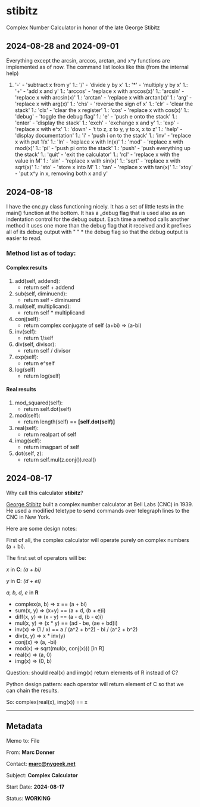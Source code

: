 # stibitz
Complex Number Calculator in honor of the late George Stibitz

## 2024-08-28 and 2024-09-01

Everything except the arcsin, arccos, arctan, and x^y functions are
implemented as of now.  The command list looks like this (from the
internal help)

1. '-' - 'subtract x from y'
1.: '/' - 'divide y by x'
1.: '*' - 'multiply y by x'
1.: '+' - 'add x and y'
1.: 'arccos' - 'replace x with arccos(x)'
1.: 'arcsin' - 'replace x with arcsin(x)'
1.: 'arctan' - 'replace x with arctan(x)'
1.: 'arg' - 'replace x with arg(x)'
1.: 'chs' - 'reverse the sign of x'
1.: 'clr' - 'clear the stack'
1.: 'clx' - 'clear the x register'
1.: 'cos' - 'replace x with cos(x)'
1.: 'debug' - 'toggle the debug flag'
1.: 'e' - 'push e onto the stack'
1.: 'enter' - 'display the stack'
1.: 'exch' - 'exchange x and y'
1.: 'exp' - 'replace x with e^x'
1.: 'down' - 't to z, z to y, y to x, x to z'
1.: 'help' - 'display documentation'
1.: 'i' - 'push i on to the stack'
1.: 'inv' - 'replace x with put 1/x'
1.: 'ln' - 'replace x with ln(x)'
1.: 'mod' - 'replace x with mod(x)'
1.: 'pi' - 'push pi onto the stack'
1.: 'push' - 'push everything up the stack'
1.: 'quit' - 'exit the calculator'
1.: 'rcl' - 'replace x with the value in M'
1.: 'sin' - 'replace x with sin(x)'
1.: 'sqrt' - 'replace x with sqrt(x)'
1.: 'sto' - 'store x into M'
1.: 'tan' - 'replace x with tan(x)'
1.: 'xtoy' - 'put x^y in x, removing both x and y'

## 2024-08-18

I have the cnc.py class functioning nicely.  It has a set of little tests in the main() function at the bottom.  It has a _debug flag that is used also as an indentation control for the debug output.  Each time a method calls another method it uses one more than the debug flag that it received and it prefixes all of its debug output with "  " * the debug flag so that the debug output is easier to read.

### Method list as of today:

#### Complex results
1. add(self, addend):
   * return self + addend
1. sub(self, diminuend):
   * return self - diminuend
1. mul(self, multiplicand):
   * return self * multiplicand
1. conj(self):
   * return complex conjugate of self (a+bi) => (a-bi)
1. inv(self):
   * return 1/self
1. div(self, divisor):
   * return self / divisor
1. exp(self):
   * return e^self
1. log(self)
   * return log(self)
#### Real results
1. mod_squared(self):
   * return self.dot(self)
1. mod(self):
   * return length(self) == **[self.dot(self)]**
1. real(self):
   * return realpart of self
1. imag(self):
   * return imagpart of self
1. dot(self, z):
   * return self.mul(z.conj()).real()
   
## 2024-08-17

Why call this calculator **stibitz**?

[George Stibitz](https://en.wikipedia.org/wiki/George_Stibitz/) built a complex number calculator at Bell Labs (CNC) in 1939.  He used a modified teletype to send commands over telegraph lines to the CNC in New York.

Here are some design notes:

First of all, the complex calculator will operate purely on complex numbers (a + bi).

The first set of operators will be:

*x* in **C**: *(a + bi)*

*y* in **C**: *(d + ei)*

*a, b, d, e* in **R**

* complex(a, b) ⇒ x == (a + bi)
* sum(x, y) ⇒ (x+y) == (a + d, (b + e)i)
* diff(x, y) ⇒ (x - y) == (a - d, (b - e)i)
* mul(x, y) ⇒ (x * y) == (ad - be, (ae + bd)i)
* inv(x) ⇒ (1 / x) == a / (a^2 + b^2) - bi / (a^2 + b^2)
* div(x, y) ⇒ x * inv(y)
* conj(x) ⇒ (a, -bi)
* mod(x) ⇒ sqrt(mul(x, conj(x))) [in R]
* real(x) ⇒ (a, 0)
* img(x) ⇒ (0, b)

Question: should real(x) and img(x) return elements of R instead of C?

Python design pattern: each operator will return element of C so
that we can chain the results.

So: complex(real(x), img(x)) == x

---
## Metadata

Memo to: File

From: **Marc Donner**

Contact: **marc@nygeek.net**

Subject: **Complex Calculator**

Start Date: **2024-08-17**

Status: **WORKING**

